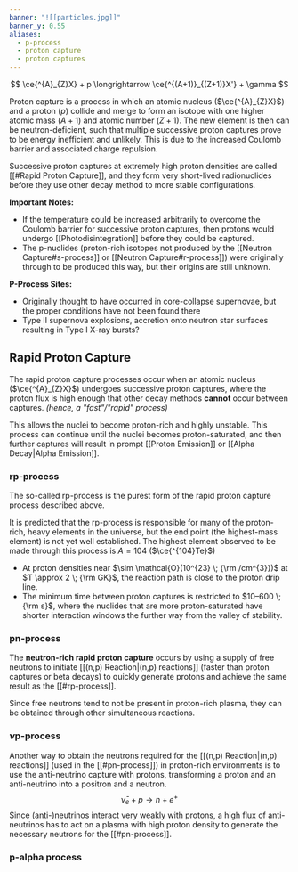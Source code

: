 ```yaml
---
banner: "![[particles.jpg]]"
banner_y: 0.55
aliases:
  - p-process
  - proton capture
  - proton captures
---
```


$$
\ce{^{A}_{Z}X} + p \longrightarrow \ce{^{(A+1)}_{(Z+1)}X'} + \gamma
$$

Proton capture is a process in which an atomic nucleus ($\ce{^{A}_{Z}X}$) and a proton ($p$) collide and merge to form an isotope with one higher atomic mass ($A+1$) and atomic number ($Z+1$). The new element is then can be neutron-deficient, such that multiple successive proton captures prove to be energy inefficient and unlikely. This is due to the increased Coulomb barrier and associated charge repulsion.

Successive proton captures at extremely high proton densities are called [[#Rapid Proton Capture]], and they form very short-lived radionuclides before they use other decay method to more stable configurations.

**Important Notes:**
- If the temperature could be increased arbitrarily to overcome the Coulomb barrier for successive proton captures, then protons would undergo [[Photodisintegration]] before they could be captured. 
- The p-nuclides (proton-rich isotopes not produced by the [[Neutron Capture#s-process]] or [[Neutron Capture#r-process]]) were originally through to be produced this way, but their origins are still unknown.

**P-Process Sites:**
- Originally thought to have occurred in core-collapse supernovae, but the proper conditions have not been found there
- Type II supernova explosions, accretion onto neutron star surfaces resulting in Type I X-ray bursts?

## Rapid Proton Capture

The rapid proton capture processes occur when an atomic nucleus ($\ce{^{A}_{Z}X}$) undergoes successive proton captures, where the proton flux is high enough that other decay methods **cannot** occur between captures. *(hence, a "fast"/"rapid" process)* 

This allows the nuclei to become proton-rich and highly unstable. This process can continue until the nuclei becomes proton-saturated, and then further captures will result in prompt [[Proton Emission]] or [[Alpha Decay|Alpha Emission]].

### rp-process

The so-called rp-process is the purest form of the rapid proton capture process described above. 

It is predicted that the rp-process is responsible for many of the proton-rich, heavy elements in the universe, but the end point (the highest-mass element) is not yet well established. The highest element observed to be made through this process is $A = 104$ ($\ce{^{104}Te}$)

- At proton densities near $\sim \mathcal{O}(10^{23} \; {\rm /cm^{3}})$ at $T \approx 2 \; {\rm GK}$, the reaction path is close to the proton drip line. 
- The minimum time between proton captures is restricted to $10–600 \; {\rm s}$, where the nuclides that are more proton-saturated have shorter interaction windows the further way from the valley of stability.

### pn-process

The **neutron-rich rapid proton capture** occurs by using a supply of free neutrons to initiate [[(n,p) Reaction|(n,p) reactions]] (faster than proton captures or beta decays) to quickly generate protons and achieve the same result as the [[#rp-process]].

Since free neutrons tend to not be present in proton-rich plasma, they can be obtained through other simultaneous reactions.

### $\nu$p-process

Another way to obtain the neutrons required for the [[(n,p) Reaction|(n,p) reactions]] (used in the [[#pn-process]]) in proton-rich environments is to use the anti-neutrino capture with protons, transforming a proton and an anti-neutrino into a positron and a neutron.
$$
\bar{\nu}_{e} + p \longrightarrow n + e^{+}
$$
Since (anti-)neutrinos interact very weakly with protons, a high flux of anti-neutrinos has to act on a plasma with high proton density to generate the necessary neutrons for the [[#pn-process]].

### p-alpha process



